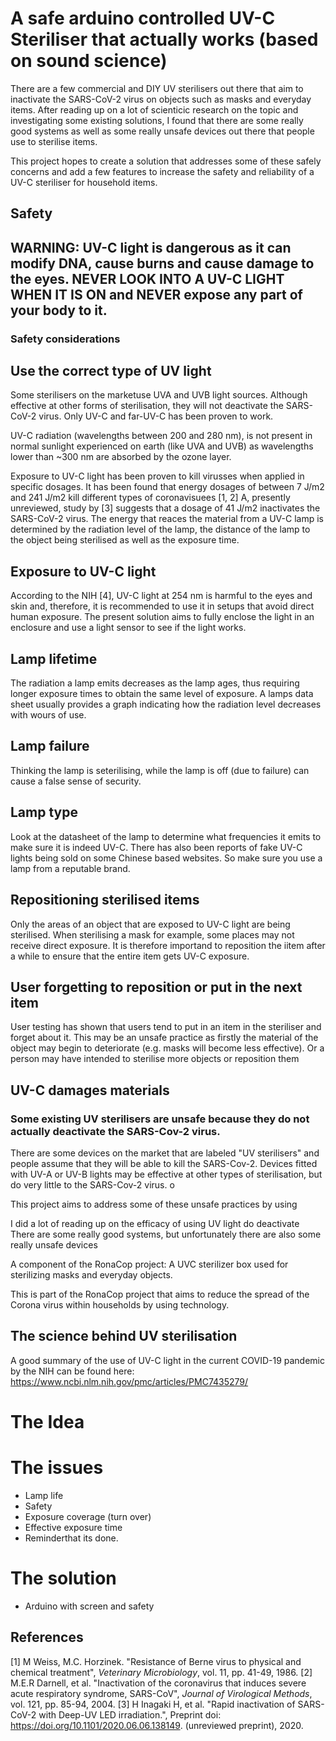 # A safe arduino controlled UV-C Steriliser that actually works (based on sound science)

There are a few commercial and DIY UV sterilisers out there that aim to inactivate the SARS-CoV-2 virus on objects such as masks and everyday items. After reading up on a lot of scienticic research on the topic and investigating some existing solutions, I found that there are some really good systems as well as some really unsafe devices out there that people use to sterilise items.

This project hopes to create a solution that addresses some of these safely concerns and add a few features to increase the safety and reliability of a UV-C steriliser for household items.

## Safety 
## WARNING: UV-C light is dangerous as it can modify DNA, cause burns and cause damage to the eyes. NEVER LOOK INTO A UV-C LIGHT WHEN IT IS ON and NEVER expose any part of your body to it.

### Safety considerations
## Use the correct type of UV light
Some sterilisers on the marketuse UVA and UVB light sources. Although effective at other forms of sterilisation, they will not deactivate the SARS-CoV-2 virus. Only UV-C and far-UV-C has been proven to work.

UV-C radiation (wavelengths between 200 and 280 nm), is not present in normal sunlight experienced on earth (like UVA and UVB) as wavelengths lower than ~300 nm are absorbed by the ozone layer.

Exposure to UV-C light has been proven to kill virusses when applied in specific dosages. It has been found that energy dosages of between 7 J/m2 and 241 J/m2 kill different types of coronavisuees [1, 2] A, presently unreviewed, study by [3] suggests that a dosage of 41 J/m2 inactivates the SARS-CoV-2 virus. The energy that reaces the material from a UV-C lamp is determined by the radiation level of the lamp, the distance of the lamp to the object being sterilised as well as the exposure time.

## Exposure to UV-C light
According to the NIH [4], UV-C light at 254 nm is harmful to the eyes and skin and, therefore, it is recommended to use it in setups that avoid direct human exposure. The present solution aims to fully enclose the light in an enclosure and use a light sensor to see if the light works.

## Lamp lifetime
The radiation a lamp emits decreases as the lamp ages, thus requiring longer exposure times to obtain the same level of exposure. A lamps data sheet usually provides a graph indicating how the radiation level decreases with wours of use.

## Lamp failure
Thinking the lamp is seterilising, while the lamp is off (due to failure) can cause a false sense of security.

## Lamp type
Look at the datasheet of the lamp to determine what frequencies it emits to make sure it is indeed UV-C. There has also been reports of fake UV-C lights being sold on some Chinese based websites. So make sure you use a lamp from a reputable brand.

## Repositioning sterilised items
Only the areas of an object that are exposed to UV-C light are being sterilised. When sterilising a mask for example, some places may not receive direct exposure. It is therefore importand to reposition the iitem after a while to ensure that the entire item gets UV-C exposure.

## User forgetting to reposition or put in the next item
User testing has shown that users tend to put in an item in the steriliser and forget about it. This may be an unsafe practice as firstly the material of the object may begin to deteriorate (e.g. masks will become less effective). Or a person may have intended to sterilise more objects or reposition them

## UV-C damages materials

### Some existing UV sterilisers are unsafe because they do not actually deactivate the SARS-Cov-2 virus.
There are some devices on the market that are labeled "UV sterilisers" and people assume that they will be able to kill the SARS-Cov-2. Devices fitted with UV-A or UV-B lights may be effective at other types of sterilisation, but do very little to the SARS-Cov-2 virus. o 


This project aims to address some of these unsafe practices by using

I did a lot of reading up on the efficacy of using UV light do deactivate There are some really good systems, but unfortunately there are also some really unsafe devices

A component of the RonaCop project: A UVC sterilizer box used for sterilizing masks and everyday objects.

This is part of the RonaCop project that aims to reduce the spread of the Corona virus within households by using technology.



## The science behind UV sterilisation




A good summary of the use of UV-C light in the current COVID-19 pandemic by the NIH can be found here: https://www.ncbi.nlm.nih.gov/pmc/articles/PMC7435279/



# The Idea

# The issues
- Lamp life
- Safety
- Exposure coverage (turn over)
- Effective exposure time
- Reminderthat its done.

# The solution
- Arduino with screen and safety 




## References
 
[1] M Weiss, M.C. Horzinek. "Resistance of Berne virus to physical and chemical treatment", *Veterinary Microbiology*, vol. 11, pp. 41-49, 1986.
[2] M.E.R Darnell, et al. "Inactivation of the coronavirus that induces severe acute respiratory syndrome, SARS-CoV", *Journal of Virological Methods*, vol. 121, pp. 85-94, 2004.
[3] H Inagaki H, et al. "Rapid inactivation of SARS-CoV-2 with Deep-UV LED irradiation.", Preprint doi: https://doi.org/10.1101/2020.06.06.138149. (unreviewed preprint), 2020.





